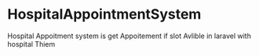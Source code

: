 # HospitalAppointmentSystem
Hospital Appoitment system is get Appoitement if slot Avlible in laravel with hospital Thiem
